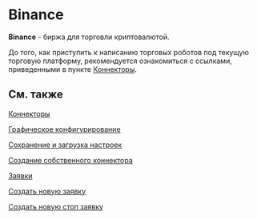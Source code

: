 # Binance

**Binance** \- биржа для торговли криптовалютой.

До того, как приступить к написанию торговых роботов под текущую торговую платформу, рекомендуется ознакомиться с ссылками, приведенными в пункте [Коннекторы](../../connectors.md). 

## См. также

[Коннекторы](../../connectors.md)

[Графическое конфигурирование](../graphical_configuration.md)

[Сохранение и загрузка настроек](../save_and_load_settings.md)

[Создание собственного коннектора](../creating_own_connector.md)

[Заявки](../../orders_management.md)

[Создать новую заявку](../../orders_management/create_new_order.md)

[Создать новую стоп заявку](../../orders_management/create_new_stop_order.md)
